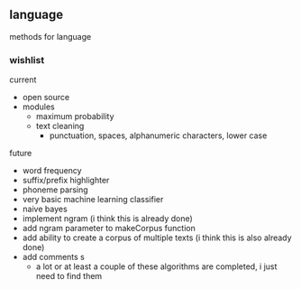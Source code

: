 ## language
methods for language


### wishlist
current
- open source
- modules
	- maximum probability
	- text cleaning
		- punctuation, spaces, alphanumeric characters, lower case

future
- word frequency
- suffix/prefix highlighter
- phoneme parsing
- very basic machine learning classifier
- naive bayes
- implement ngram (i think this is already done)
- add ngram parameter to makeCorpus function
- add ability to create a corpus of multiple texts (i think this is also already done)
- add comments
s
	- a lot or at least a couple of these algorithms are completed, i just need to find them